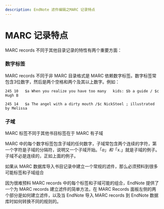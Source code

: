 ```yaml
---
description: EndNote 滤件编辑之MARC 记录特点
---
```


# MARC 记录特点

MARC records 不同于其他目录记录的特性有两个重要方面：

### 数字标签

MARC records 不同于非 MARC 目录格式是 MARC 依赖数字标签。数字标签常包含3位数字，然后是两个空格和两个及其以上数字。例如：

`245 10   $a When you realize you have too many  
kids: $b a guide / $c Hugh B`

`245 14   $a The angel with a dirty mouth /$c NickSteel ; illustrated by Melissa`

### 子域

MARC 标签不同于其他书目标签在于 MARC 有子域

MARC 中的每个数字标签包含子域的任何数字，子域常包含两个连续的字符，第一个字符是子域的分隔符，说明又一个子域开始。「$a」和「$x.」就是子域的例子。子域不必是连续的，正如上面的例子。

如果从 MARC 数据库导入书目记录中建立一个常规的滤件，那么必须预料到很多可能标签和子域组合

因为很难预料 MARC records 中的每个标签和子域可能的组合，EndNote 提供了一个为 MARC records 建立滤件的简单方法，在 MARC Records 面板左侧的两个部分是如何建立滤件，以及当 EndNote 导入 MARC records 到 EndNote 数据库时如何转换不同的规则的。

